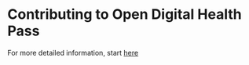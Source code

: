 # Contributing to Open Digital Health Pass

For more detailed information, start [here](https://github.com/digitalhealthpass/digitalhealthpass/blob/main/README.md)
